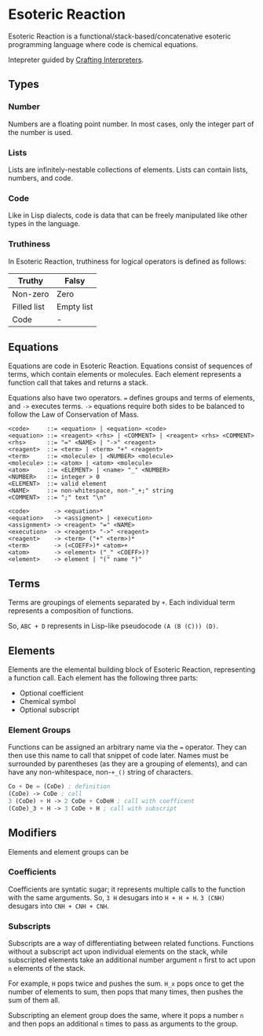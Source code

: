 # Esoteric Reaction

Esoteric Reaction is a functional/stack-based/concatenative esoteric programming language where code is chemical equations. 

Intepreter guided by [Crafting Interpreters](https://craftinginterpreters.com/).

## Types

### Number

Numbers are a floating point number.
In most cases, only the integer part of the number is used.

### Lists

Lists are infinitely-nestable collections of elements.
Lists can contain lists, numbers, and code.

### Code

Like in Lisp dialects, code is data that can be freely manipulated like other types in the language.

### Truthiness

In Esoteric Reaction, truthiness for logical operators is defined as follows:

Truthy | Falsy
-|-
Non-zero | Zero
Filled list | Empty list
Code | -

## Equations

Equations are code in Esoteric Reaction.
Equations consist of sequences of terms, which contain elements or molecules.
Each element represents a function call that takes and returns a stack.

Equations also have two operators.
`=` defines groups and terms of elements, and `->` executes terms.
`->` equations require both sides to be balanced to follow the Law of Conservation of Mass.

```
<code>	   ::= <equation> | <equation> <code>
<equation> ::= <reagent> <rhs> | <COMMENT> | <reagent> <rhs> <COMMENT>
<rhs>      ::= "=" <NAME> | "->" <reagent>
<reagent>  ::= <term> | <term> "+" <reagent>
<term>     ::= <molecule> | <NUMBER> <molecule>
<molecule> ::= <atom> | <atom> <molecule>
<atom>     ::= <ELEMENT> | <name> "_" <NUMBER>
<NUMBER>   ::= integer > 0
<ELEMENT>  ::= valid element
<NAME>     ::= non-whitespace, non-"_+;" string
<COMMENT>  ::= ";" text "\n"
```

```
<code>		 -> <equation>*
<equation>	 -> <assigment> | <execution>
<assignment> -> <reagent> "=" <NAME>
<execution>	 -> <reagent> "->" <reagent>
<reagent>	 -> <term> ("+" <term>)*
<term>		 -> (<COEFF>)* <atom>+
<atom>		 -> <element> ("_" <COEFF>)?
<element>	 -> element | "(" name ")"
```

## Terms

Terms are groupings of elements separated by `+`. Each individual term represents a composition of functions.

So, `ABC + D` represents in Lisp-like pseudocode `(A (B (C))) (D)`.

## Elements

Elements are the elemental building block of Esoteric Reaction, representing a function call. Each element has the following three parts:

* Optional coefficient
* Chemical symbol
* Optional subscript

### Element Groups

Functions can be assigned an arbitrary name via the `=` operator. They can then use this name to call that snippet of code later. Names must be surrounded by parentheses (as they are a grouping of elements), and can have any non-whitespace, non-`+_()` string of characters.

```lisp
Co + De = (CoDe) ; definition
(CoDe) -> CoDe ; call
3 (CoDe) + H -> 2 CoDe + CoDeH ; call with coefficent
(CoDe)_3 + H -> 3 CoDe + H ; call with subscript
```

## Modifiers

Elements and element groups can be 

### Coefficients

Coefficients are syntatic sugar; it represents multiple calls to the function with the same arguments.
So, `3 H` desugars into `H + H + H`.
`3 (CNH)` desugars into `CNH + CNH + CNH`.

### Subscripts

Subscripts are a way of differentiating between related functions. Functions without a subscript act upon individual elements on the stack, while subscripted elements take an additional number argument `n` first to act upon `n` elements of the stack.

For example, `H` pops twice and pushes the sum.
`H_x` pops once to get the number of elements to sum, then pops that many times, then pushes the sum of them all.

Subscripting an element group does the same, where it pops a number `n` and then pops an additional `n` times to pass as arguments to the group.
